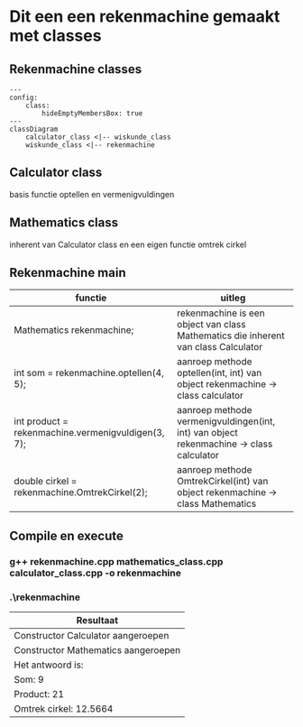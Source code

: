 # Dit een een rekenmachine gemaakt met classes

## Rekenmachine classes

```mermaid
---
config:
    class:
        hideEmptyMembersBox: true
---
classDiagram
    calculator_class <|-- wiskunde_class
    wiskunde_class <|-- rekenmachine
```

## Calculator class
  basis functie optellen en vermenigvuldingen

## Mathematics class
  inherent van Calculator class en een eigen functie omtrek cirkel

## Rekenmachine main

| functie | uitleg |
| ------- | ------ |
| Mathematics rekenmachine;                             | rekenmachine is een object van class Mathematics die inherent van class Calculator |
|  int som = rekenmachine.optellen(4, 5);               | aanroep methode optellen(int, int) van object rekenmachine -> class calculator |
|  int product = rekenmachine.vermenigvuldigen(3, 7);   | aanroep methode vermenigvuldingen(int, int) van object rekenmachine -> class calculator |
|  double cirkel = rekenmachine.OmtrekCirkel(2);        | aanroep methode OmtrekCirkel(int) van object rekenmachine -> class Mathematics |

## Compile en execute
###  g++ rekenmachine.cpp mathematics_class.cpp calculator_class.cpp -o rekenmachine
###  .\rekenmachine


| Resultaat |
| --------- |
| Constructor Calculator aangeroepen |
| Constructor Mathematics aangeroepen |
| Het antwoord is: |
| Som: 9 |
| Product: 21 |
| Omtrek cirkel: 12.5664 |